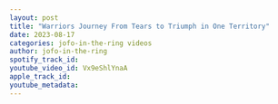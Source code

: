 ```yaml
---
layout: post
title: "Warriors Journey From Tears to Triumph in One Territory"
date: 2023-08-17
categories: jofo-in-the-ring videos
author: jofo-in-the-ring
spotify_track_id: 
youtube_video_id: Vx9eShlYnaA
apple_track_id: 
youtube_metadata: 
---
```

